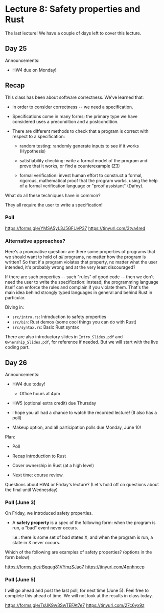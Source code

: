 # Lecture 8: Safety properties and Rust

The last lecture!
We have a couple of days left to cover
this lecture.

## Day 25

Announcements:

- HW4 due on Monday!

## Recap

This class has been about software correctness. We've learned
that:

- In order to consider correctness -- we need a specification.

- Specifications come in many forms; the primary type we have
  considered uses a precondition and a postcondition.

- There are different methods to check that a program
  is correct with respect to a specification:

  + random testing:
    randomly generate inputs to see if it works (Hypothesis)

  + satisfiability checking:
    write a formal model of the program and prove that it works,
    or find a counterexample (Z3)

  + formal verification:
    invest human effort to construct a formal, rigorous, mathematical
    proof that the program works, using the help of a
    formal verification language or "proof assistant" (Dafny).

What do all these techniques have in common?

They all require the user to write a specification!

### Poll

https://forms.gle/YMSA5yL3J5GFUvP37
https://tinyurl.com/3tva4red

### Alternative approaches?

Here's a provocative question: are there some properties of programs
that we should want to hold of *all* programs, no matter how the
program is written? So that if a program violates that property,
no matter what the user intended, it's probably wrong and at the
very least discouraged?

If there are such properties -- such "rules" of good code --
then we don't need the user to
write the specification: instead, the programming language itself
can enforce the rules and complain if you violate them.
That's the main idea behind strongly typed languages in general
and behind Rust in particular.

Diving in:
- `src/intro.rs`: Introduction to safety properties
- `src/bin`: Rust demos (some cool things you can do with Rust)
- `src/syntax.rs`: Basic Rust syntax

There are also introductory slides in
`Intro_Slides.pdf` and `Ownership_Slides.pdf`,
for reference if needed.
But we will start with the live coding part.

## Day 26

Announcements:

- HW4 due today!
  + Office hours at 4pm

- HW5 (optional extra credit) due Thursday

- I hope you all had a chance to watch the recorded lecture!
  (It also has a poll)

- Makeup option, and all participation polls due Monday, June 10!

Plan:

- Poll

- Recap introduction to Rust

- Cover ownership in Rust (at a high level)

- Next time: course review.

Questions about HW4 or Friday's lecture?
(Let's hold off on questions about the final until Wednesday)

### Poll (June 3)

On Friday, we introduced safety properties.

- A **safety property** is a spec of the following form:
  when the program is run, a "bad" event never occurs.

  I.e.: there is some set of bad states X, and
  when the program is run, a state in X never occurs.

Which of the following are examples of safety properties?
(options in the form below)

https://forms.gle/rBqqug81VYmzSJao7
https://tinyurl.com/4pnhncep

### Poll (June 5)

I will go ahead and post the last poll, for next time (June 5).
Feel free to complete this ahead of time.
We will not look at the results in class today.

https://forms.gle/TsUK9w3SwTEFAt7e7
https://tinyurl.com/27c6yx9z

